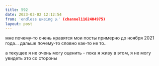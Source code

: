 ```yaml
---
title: 592
date: 2023-03-02 12:12:54
from: 'endless шизing ⍼' (channel1162404975)
layout: post
---
```


мне почему-то очень нравятся мои посты примерно до ноября 2021 года... дальше почему-то словно как-то не то..

а текущее я не очень могу оценить - пока я живу в этом, я не могу увидеть это со стороны
